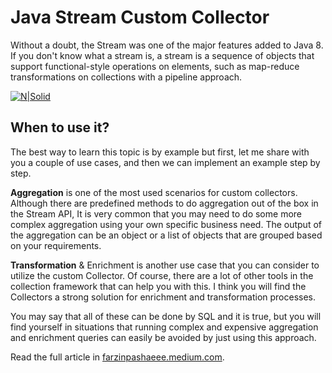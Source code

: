 # Java Stream Custom Collector

Without a doubt, the Stream was one of the major features added to Java 8. If you don't know what a stream is, a stream is a sequence of objects that support functional-style operations on elements, such as map-reduce transformations on collections with a pipeline approach.


[![N|Solid](https://miro.medium.com/max/1400/1*Qc8dTs7Uxg3OrZP_l4_oXA.png)](https://medium.com/codex/java-stream-custom-collector-376409c7af4)

## When to use it?
The best way to learn this topic is by example but first, let me share with you a couple of use cases, and then we can implement an example step by step.

**Aggregation** is one of the most used scenarios for custom collectors. Although there are predefined methods to do aggregation out of the box in the Stream API, It is very common that you may need to do some more complex aggregation using your own specific business need. The output of the aggregation can be an object or a list of objects that are grouped based on your requirements.

**Transformation** & Enrichment is another use case that you can consider to utilize the custom Collector. Of course, there are a lot of other tools in the collection framework that can help you with this. I think you will find the Collectors a strong solution for enrichment and transformation processes.

You may say that all of these can be done by SQL and it is true, but you will find yourself in situations that running complex and expensive aggregation and enrichment queries can easily be avoided by just using this approach.

Read the full article in [farzinpashaeee.medium.com](https://medium.com/@f.pashaeee/java-stream-custom-collector-376409c7af4).
